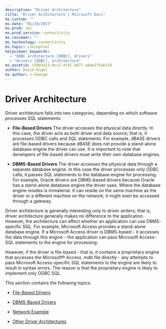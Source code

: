 ```yaml
---
description: "Driver Architecture"
title: "Driver Architecture | Microsoft Docs"
ms.custom: ""
ms.date: "01/19/2017"
ms.prod: sql
ms.prod_service: connectivity
ms.reviewer: ""
ms.technology: connectivity
ms.topic: conceptual
helpviewer_keywords: 
  - "ODBC architecture [ODBC], drivers"
  - "drivers [ODBC], architecture"
ms.assetid: c5003413-0cc1-4f41-b877-a64e2f5ab118
author: David-Engel
ms.author: v-daenge
---
```

# Driver Architecture
Driver architecture falls into two categories, depending on which software processes SQL statements:  
  
-   **File-Based Drivers** The driver accesses the physical data directly. In this case, the driver acts as both driver and data source; that is, it processes ODBC calls and SQL statements. For example, dBASE drivers are file-based drivers because dBASE does not provide a stand-alone database engine the driver can use. It is important to note that developers of file-based drivers must write their own database engines.  
  
-   **DBMS-Based Drivers** The driver accesses the physical data through a separate database engine. In this case the driver processes only ODBC calls; it passes SQL statements to the database engine for processing. For example, Oracle drivers are DBMS-based drivers because Oracle has a stand-alone database engine the driver uses. Where the database engine resides is immaterial. It can reside on the same machine as the driver or a different machine on the network; it might even be accessed through a gateway.  
  
 Driver architecture is generally interesting only to driver writers; that is, driver architecture generally makes no difference to the application. However, the architecture can affect whether an application can use DBMS-specific SQL. For example, Microsoft Access provides a stand-alone database engine. If a Microsoft Access driver is DBMS-based - it accesses the data through this engine - the application can pass Microsoft Access-SQL statements to the engine for processing.  
  
 However, if the driver is file-based - that is, it contains a proprietary engine that accesses the Microsoft® Access .mdb file directly - any attempts to pass Microsoft Access-specific SQL statements to the engine are likely to result in syntax errors. The reason is that the proprietary engine is likely to implement only ODBC SQL.  
  
 This section contains the following topics.  
  
-   [File-Based Drivers](../../odbc/reference/file-based-drivers.md)  
  
-   [DBMS-Based Drivers](../../odbc/reference/dbms-based-drivers.md)  
  
-   [Network Example](../../odbc/reference/network-example.md)  
  
-   [Other Driver Architectures](../../odbc/reference/other-driver-architectures.md)
